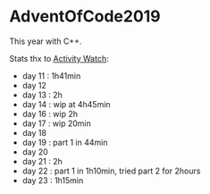 # AdventOfCode2019

This year with C++.

Stats thx to [Activity Watch](https://github.com/ActivityWatch/activitywatch):

* day 11 : 1h41min
* day 12
* day 13 : 2h
* day 14 : wip at 4h45min
* day 16 : wip 2h
* day 17 : wip 20min
* day 18
* day 19 : part 1 in 44min
* day 20
* day 21 : 2h
* day 22 : part 1 in 1h10min, tried part 2 for 2hours
* day 23 : 1h15min
